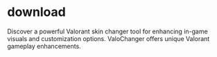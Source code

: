 # download
Discover a powerful Valorant skin changer tool for enhancing in-game visuals and customization options. ValoChanger offers unique Valorant gameplay enhancements.
